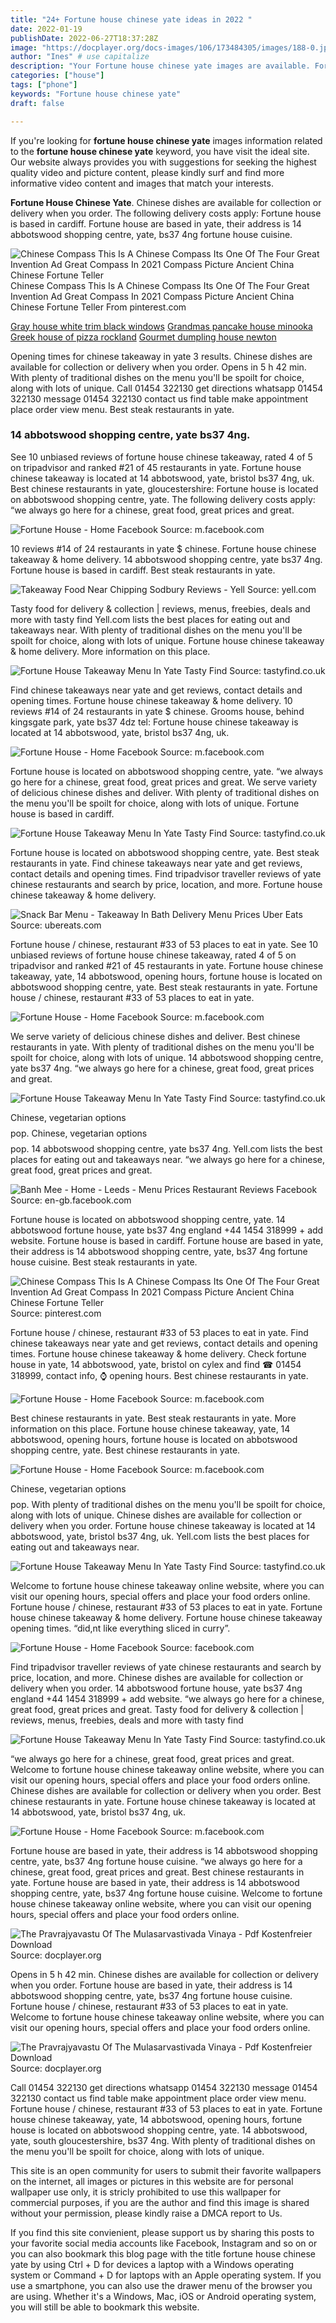 ```yaml
---
title: "24+ Fortune house chinese yate ideas in 2022 "
date: 2022-01-19
publishDate: 2022-06-27T18:37:28Z
image: "https://docplayer.org/docs-images/106/173484305/images/188-0.jpg"
author: "Ines" # use capitalize
description: "Your Fortune house chinese yate images are available. Fortune house chinese yate are a topic that is being searched for and liked by netizens now. You can Get the Fortune house chinese yate files here. Find and Download all royalty-free images."
categories: ["house"]
tags: ["phone"]
keywords: "Fortune house chinese yate"
draft: false

---
```


If you're looking for **fortune house chinese yate** images information related to the **fortune house chinese yate** keyword, you have visit the ideal  site.  Our website always  provides you with  suggestions  for seeking  the highest  quality video and picture  content, please kindly surf and find more informative video content and images  that match your interests.

**Fortune House Chinese Yate**. Chinese dishes are available for collection or delivery when you order. The following delivery costs apply: Fortune house is based in cardiff. Fortune house are based in yate, their address is 14 abbotswood shopping centre, yate, bs37 4ng fortune house cuisine.

![Chinese Compass This Is A Chinese Compass Its One Of The Four Great Invention Ad Great Compass In 2021 Compass Picture Ancient China Chinese Fortune Teller](https://i.pinimg.com/originals/13/26/bf/1326bfe31904bac7681fc04b8e92c5fc.jpg "Chinese Compass This Is A Chinese Compass Its One Of The Four Great Invention Ad Great Compass In 2021 Compass Picture Ancient China Chinese Fortune Teller")
Chinese Compass This Is A Chinese Compass Its One Of The Four Great Invention Ad Great Compass In 2021 Compass Picture Ancient China Chinese Fortune Teller From pinterest.com

[Gray house white trim black windows](/gray-house-white-trim-black-windows/)
[Grandmas pancake house minooka](/grandmas-pancake-house-minooka/)
[Greek house of pizza rockland](/greek-house-of-pizza-rockland/)
[Gourmet dumpling house newton](/gourmet-dumpling-house-newton/)

Opening times for chinese takeaway in yate 3 results. Chinese dishes are available for collection or delivery when you order. Opens in 5 h 42 min. With plenty of traditional dishes on the menu you&#039;ll be spoilt for choice, along with lots of unique. Call 01454 322130 get directions whatsapp 01454 322130 message 01454 322130 contact us find table make appointment place order view menu. Best steak restaurants in yate.

### 14 abbotswood shopping centre, yate bs37 4ng.

See 10 unbiased reviews of fortune house chinese takeaway, rated 4 of 5 on tripadvisor and ranked #21 of 45 restaurants in yate. Fortune house chinese takeaway is located at 14 abbotswood, yate, bristol bs37 4ng, uk. Best chinese restaurants in yate, gloucestershire: Fortune house is located on abbotswood shopping centre, yate. The following delivery costs apply: “we always go here for a chinese, great food, great prices and great.


![Fortune House - Home Facebook](https://lookaside.fbsbx.com/lookaside/crawler/media/?media_id=687383877992424 "Fortune House - Home Facebook")
Source: m.facebook.com

10 reviews #14 of 24 restaurants in yate $ chinese. Fortune house chinese takeaway &amp; home delivery. 14 abbotswood shopping centre, yate bs37 4ng. Fortune house is based in cardiff. Best steak restaurants in yate.

![Takeaway Food Near Chipping Sodbury Reviews - Yell](https://www.yell.com/searchfe/yframe/yelldotcom/smartphone/_yframe/min/images/yell-dummy.png "Takeaway Food Near Chipping Sodbury Reviews - Yell")
Source: yell.com

Tasty food for delivery &amp; collection | reviews, menus, freebies, deals and more with tasty find Yell.com lists the best places for eating out and takeaways near. With plenty of traditional dishes on the menu you&#039;ll be spoilt for choice, along with lots of unique. Fortune house chinese takeaway &amp; home delivery. More information on this place.

![Fortune House Takeaway Menu In Yate Tasty Find](https://www.tastyfind.co.uk/logos/jelogos/images/hotcha-bs37.image.gif "Fortune House Takeaway Menu In Yate Tasty Find")
Source: tastyfind.co.uk

Find chinese takeaways near yate and get reviews, contact details and opening times. Fortune house chinese takeaway &amp; home delivery. 10 reviews #14 of 24 restaurants in yate $ chinese. Grooms house, behind kingsgate park, yate bs37 4dz tel: Fortune house chinese takeaway is located at 14 abbotswood, yate, bristol bs37 4ng, uk.

![Fortune House - Home Facebook](https://lookaside.fbsbx.com/lookaside/crawler/media/?media_id=2670136803050445 "Fortune House - Home Facebook")
Source: m.facebook.com

Fortune house is located on abbotswood shopping centre, yate. “we always go here for a chinese, great food, great prices and great. We serve variety of delicious chinese dishes and deliver. With plenty of traditional dishes on the menu you&#039;ll be spoilt for choice, along with lots of unique. Fortune house is based in cardiff.

![Fortune House Takeaway Menu In Yate Tasty Find](https://www.tastyfind.co.uk/logos/jelogos/images/fortunehouse-bristol.image.gif "Fortune House Takeaway Menu In Yate Tasty Find")
Source: tastyfind.co.uk

Fortune house is located on abbotswood shopping centre, yate. Best steak restaurants in yate. Find chinese takeaways near yate and get reviews, contact details and opening times. Find tripadvisor traveller reviews of yate chinese restaurants and search by price, location, and more. Fortune house chinese takeaway &amp; home delivery.

![Snack Bar Menu - Takeaway In Bath Delivery Menu Prices Uber Eats](https://d1ralsognjng37.cloudfront.net/ef9ec838-105e-455e-bf81-5014a2ec2b23.jpeg "Snack Bar Menu - Takeaway In Bath Delivery Menu Prices Uber Eats")
Source: ubereats.com

Fortune house / chinese, restaurant #33 of 53 places to eat in yate. See 10 unbiased reviews of fortune house chinese takeaway, rated 4 of 5 on tripadvisor and ranked #21 of 45 restaurants in yate. Fortune house chinese takeaway, yate, 14 abbotswood, opening hours, fortune house is located on abbotswood shopping centre, yate. Best steak restaurants in yate. Fortune house / chinese, restaurant #33 of 53 places to eat in yate.

![Fortune House - Home Facebook](https://lookaside.fbsbx.com/lookaside/crawler/media/?media_id=2670137066383752 "Fortune House - Home Facebook")
Source: m.facebook.com

We serve variety of delicious chinese dishes and deliver. Best chinese restaurants in yate. With plenty of traditional dishes on the menu you&#039;ll be spoilt for choice, along with lots of unique. 14 abbotswood shopping centre, yate bs37 4ng. “we always go here for a chinese, great food, great prices and great.

![Fortune House Takeaway Menu In Yate Tasty Find](https://www.tastyfind.co.uk/logos/jelogos/images/Saffronataziz-bs37.image.gif "Fortune House Takeaway Menu In Yate Tasty Find")
Source: tastyfind.co.uk

Chinese, vegetarian options $$$$ pop. Chinese, vegetarian options $$$$ pop. 14 abbotswood shopping centre, yate bs37 4ng. Yell.com lists the best places for eating out and takeaways near. “we always go here for a chinese, great food, great prices and great.

![Banh Mee - Home - Leeds - Menu Prices Restaurant Reviews Facebook](https://lookaside.fbsbx.com/lookaside/crawler/media/?media_id=863497064421676&amp;get_thumbnail=1 "Banh Mee - Home - Leeds - Menu Prices Restaurant Reviews Facebook")
Source: en-gb.facebook.com

Fortune house is located on abbotswood shopping centre, yate. 14 abbotswood fortune house, yate bs37 4ng england +44 1454 318999 + add website. Fortune house is based in cardiff. Fortune house are based in yate, their address is 14 abbotswood shopping centre, yate, bs37 4ng fortune house cuisine. Best steak restaurants in yate.

![Chinese Compass This Is A Chinese Compass Its One Of The Four Great Invention Ad Great Compass In 2021 Compass Picture Ancient China Chinese Fortune Teller](https://i.pinimg.com/originals/13/26/bf/1326bfe31904bac7681fc04b8e92c5fc.jpg "Chinese Compass This Is A Chinese Compass Its One Of The Four Great Invention Ad Great Compass In 2021 Compass Picture Ancient China Chinese Fortune Teller")
Source: pinterest.com

Fortune house / chinese, restaurant #33 of 53 places to eat in yate. Find chinese takeaways near yate and get reviews, contact details and opening times. Fortune house chinese takeaway &amp; home delivery. Check fortune house in yate, 14 abbotswood, yate, bristol on cylex and find ☎ 01454 318999, contact info, ⌚ opening hours. Best chinese restaurants in yate.

![Fortune House - Home Facebook](https://lookaside.fbsbx.com/lookaside/crawler/media/?media_id=2670136523050473 "Fortune House - Home Facebook")
Source: m.facebook.com

Best chinese restaurants in yate. Best steak restaurants in yate. More information on this place. Fortune house chinese takeaway, yate, 14 abbotswood, opening hours, fortune house is located on abbotswood shopping centre, yate. Best chinese restaurants in yate.

![Fortune House - Home Facebook](https://lookaside.fbsbx.com/lookaside/crawler/media/?media_id=3068084279922360 "Fortune House - Home Facebook")
Source: m.facebook.com

Chinese, vegetarian options $$$$ pop. With plenty of traditional dishes on the menu you&#039;ll be spoilt for choice, along with lots of unique. Chinese dishes are available for collection or delivery when you order. Fortune house chinese takeaway is located at 14 abbotswood, yate, bristol bs37 4ng, uk. Yell.com lists the best places for eating out and takeaways near.

![Fortune House Takeaway Menu In Yate Tasty Find](https://www.tastyfind.co.uk/logos/jelogos/images/spice37fastfoodbs37.image.gif "Fortune House Takeaway Menu In Yate Tasty Find")
Source: tastyfind.co.uk

Welcome to fortune house chinese takeaway online website, where you can visit our opening hours, special offers and place your food orders online. Fortune house / chinese, restaurant #33 of 53 places to eat in yate. Fortune house chinese takeaway &amp; home delivery. Fortune house chinese takeaway opening times. “did,nt like everything sliced in curry”.

![Fortune House - Home Facebook](https://lookaside.fbsbx.com/lookaside/crawler/media/?media_id=156076941914322 "Fortune House - Home Facebook")
Source: facebook.com

Find tripadvisor traveller reviews of yate chinese restaurants and search by price, location, and more. Chinese dishes are available for collection or delivery when you order. 14 abbotswood fortune house, yate bs37 4ng england +44 1454 318999 + add website. “we always go here for a chinese, great food, great prices and great. Tasty food for delivery &amp; collection | reviews, menus, freebies, deals and more with tasty find

![Fortune House Takeaway Menu In Yate Tasty Find](https://www.tastyfind.co.uk/logos/jelogos/images/firats-place-bs37.image.gif "Fortune House Takeaway Menu In Yate Tasty Find")
Source: tastyfind.co.uk

“we always go here for a chinese, great food, great prices and great. Welcome to fortune house chinese takeaway online website, where you can visit our opening hours, special offers and place your food orders online. Chinese dishes are available for collection or delivery when you order. Best chinese restaurants in yate. Fortune house chinese takeaway is located at 14 abbotswood, yate, bristol bs37 4ng, uk.

![Fortune House - Home Facebook](https://lookaside.fbsbx.com/lookaside/crawler/media/?media_id=3843168842413896 "Fortune House - Home Facebook")
Source: m.facebook.com

Fortune house are based in yate, their address is 14 abbotswood shopping centre, yate, bs37 4ng fortune house cuisine. “we always go here for a chinese, great food, great prices and great. Best chinese restaurants in yate. Fortune house are based in yate, their address is 14 abbotswood shopping centre, yate, bs37 4ng fortune house cuisine. Welcome to fortune house chinese takeaway online website, where you can visit our opening hours, special offers and place your food orders online.

![The Pravrajyavastu Of The Mulasarvastivada Vinaya - Pdf Kostenfreier Download](https://docplayer.org/docs-images/106/173484305/images/195-0.jpg "The Pravrajyavastu Of The Mulasarvastivada Vinaya - Pdf Kostenfreier Download")
Source: docplayer.org

Opens in 5 h 42 min. Chinese dishes are available for collection or delivery when you order. Fortune house are based in yate, their address is 14 abbotswood shopping centre, yate, bs37 4ng fortune house cuisine. Fortune house / chinese, restaurant #33 of 53 places to eat in yate. Welcome to fortune house chinese takeaway online website, where you can visit our opening hours, special offers and place your food orders online.

![The Pravrajyavastu Of The Mulasarvastivada Vinaya - Pdf Kostenfreier Download](https://docplayer.org/docs-images/106/173484305/images/188-0.jpg "The Pravrajyavastu Of The Mulasarvastivada Vinaya - Pdf Kostenfreier Download")
Source: docplayer.org

Call 01454 322130 get directions whatsapp 01454 322130 message 01454 322130 contact us find table make appointment place order view menu. Fortune house / chinese, restaurant #33 of 53 places to eat in yate. Fortune house chinese takeaway, yate, 14 abbotswood, opening hours, fortune house is located on abbotswood shopping centre, yate. 14 abbotswood, yate, south gloucestershire, bs37 4ng. With plenty of traditional dishes on the menu you&#039;ll be spoilt for choice, along with lots of unique.

This site is an open community for users to submit their favorite wallpapers on the internet, all images or pictures in this website are for personal wallpaper use only, it is stricly prohibited to use this wallpaper for commercial purposes, if you are the author and find this image is shared without your permission, please kindly raise a DMCA report to Us.

If you find this site convienient, please support us by sharing this posts to your favorite social media accounts like Facebook, Instagram and so on or you can also bookmark this blog page with the title fortune house chinese yate by using Ctrl + D for devices a laptop with a Windows operating system or Command + D for laptops with an Apple operating system. If you use a smartphone, you can also use the drawer menu of the browser you are using. Whether it's a Windows, Mac, iOS or Android operating system, you will still be able to bookmark this website.
